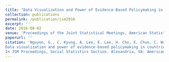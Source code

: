 ```yaml
---
title: "Data Visualization and Power of Evidence-Based Policymaking in Countries in Transition"
collection: publications
permalink: /publication/jsm2016
excerpt: ''
date: 2016-08-02
venue: 'Proceedings of the Joint Statistical Meetings, American Statistical Association'
paperurl: ''
citation: 'Nguyen, G., C. Kyung, A. Lee, E. Lee, H. Cho, E. Chun, C. Won, S. Ying, A. Y. Chun. 2016. 
Data visualization and power of evidence-based policymaking in countries in transition. 
In JSM Proceedings, Social Statistics Section. Alexandria, VA: American Statistical Association. 1585-1621.'
---
```


